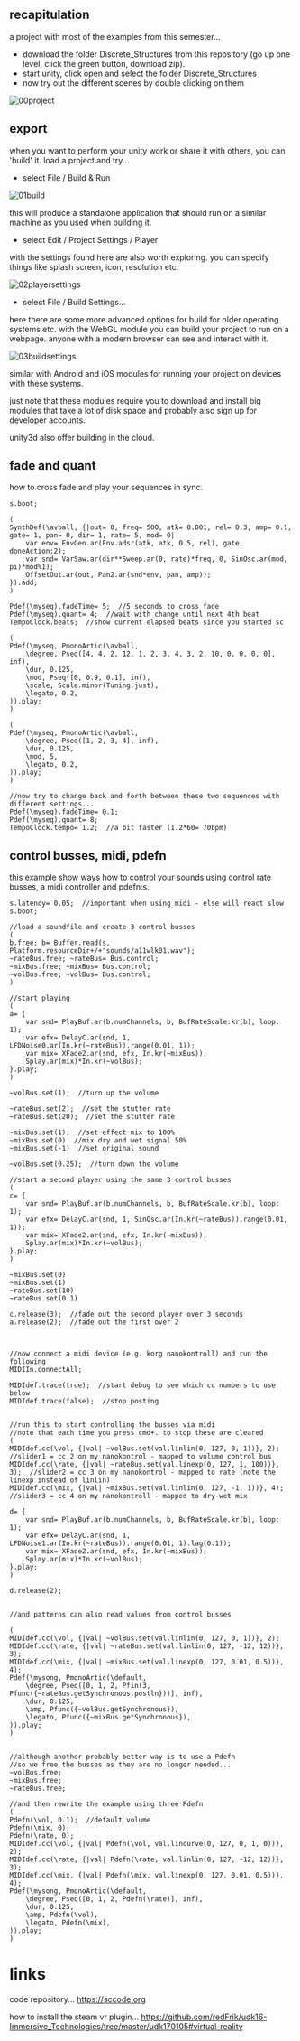 recapitulation
--------------------

a project with most of the examples from this semester...

* download the folder Discrete_Structures from this repository (go up one level, click the green button, download zip).
* start unity, click open and select the folder Discrete_Structures
* now try out the different scenes by double clicking on them

![00project](00project.png?raw=true "00project")

export
--

when you want to perform your unity work or share it with others, you can 'build' it. load a project and try...

* select File / Build & Run

![01build](01build.png?raw=true "01build")

this will produce a standalone application that should run on a similar machine as you used when building it.

* select Edit / Project Settings / Player

with the settings found here are also worth exploring. you can specify things like splash screen, icon, resolution etc.

![02playersettings](02playersettings.png?raw=true "02playersettings")

* select File / Build Settings...

here there are some more advanced options for build for older operating systems etc. with the WebGL module you can build your project to run on a webpage. anyone with a modern browser can see and interact with it.

![03buildsettings](03buildsettings.png?raw=true "03buildsettings")

similar with Android and iOS modules for running your project on devices with these systems.

just note that these modules require you to download and install big modules that take a lot of disk space and probably also sign up for developer accounts.

unity3d also offer building in the cloud.

fade and quant
--

how to cross fade and play your sequences in sync.

```supercollider
s.boot;

(
SynthDef(\avball, {|out= 0, freq= 500, atk= 0.001, rel= 0.3, amp= 0.1, gate= 1, pan= 0, dir= 1, rate= 5, mod= 0|
    var env= EnvGen.ar(Env.adsr(atk, atk, 0.5, rel), gate, doneAction:2);
    var snd= VarSaw.ar(dir**Sweep.ar(0, rate)*freq, 0, SinOsc.ar(mod, pi)*mod%1);
    OffsetOut.ar(out, Pan2.ar(snd*env, pan, amp));
}).add;
)

Pdef(\myseq).fadeTime= 5;  //5 seconds to cross fade
Pdef(\myseq).quant= 4;  //wait with change until next 4th beat
TempoClock.beats;  //show current elapsed beats since you started sc

(
Pdef(\myseq, PmonoArtic(\avball,
    \degree, Pseq([4, 4, 2, 12, 1, 2, 3, 4, 3, 2, 10, 0, 0, 0, 0], inf),
    \dur, 0.125,
    \mod, Pseq([0, 0.9, 0.1], inf),
    \scale, Scale.minor(Tuning.just),
    \legato, 0.2,
)).play;
)

(
Pdef(\myseq, PmonoArtic(\avball,
    \degree, Pseq([1, 2, 3, 4], inf),
    \dur, 0.125,
    \mod, 5,
    \legato, 0.2,
)).play;
)

//now try to change back and forth between these two sequences with different settings...
Pdef(\myseq).fadeTime= 0.1;
Pdef(\myseq).quant= 8;
TempoClock.tempo= 1.2;  //a bit faster (1.2*60= 70bpm)
```

control busses, midi, pdefn
--

this example show ways how to control your sounds using control rate busses, a midi controller and pdefn:s.

```supercollider
s.latency= 0.05;  //important when using midi - else will react slow
s.boot;

//load a soundfile and create 3 control busses
(
b.free; b= Buffer.read(s, Platform.resourceDir+/+"sounds/a11wlk01.wav");
~rateBus.free; ~rateBus= Bus.control;
~mixBus.free; ~mixBus= Bus.control;
~volBus.free; ~volBus= Bus.control;
)

//start playing
(
a= {
    var snd= PlayBuf.ar(b.numChannels, b, BufRateScale.kr(b), loop: 1);
    var efx= DelayC.ar(snd, 1, LFDNoise0.ar(In.kr(~rateBus)).range(0.01, 1));
    var mix= XFade2.ar(snd, efx, In.kr(~mixBus));
    Splay.ar(mix)*In.kr(~volBus);
}.play;
)

~volBus.set(1);  //turn up the volume

~rateBus.set(2);  //set the stutter rate
~rateBus.set(20);  //set the stutter rate

~mixBus.set(1);  //set effect mix to 100%
~mixBus.set(0)  //mix dry and wet signal 50%
~mixBus.set(-1)  //set original sound

~volBus.set(0.25);  //turn down the volume

//start a second player using the same 3 control busses
(
c= {
    var snd= PlayBuf.ar(b.numChannels, b, BufRateScale.kr(b), loop: 1);
    var efx= DelayC.ar(snd, 1, SinOsc.ar(In.kr(~rateBus)).range(0.01, 1));
    var mix= XFade2.ar(snd, efx, In.kr(~mixBus));
    Splay.ar(mix)*In.kr(~volBus);
}.play;
)

~mixBus.set(0)
~mixBus.set(1)
~rateBus.set(10)
~rateBus.set(0.1)

c.release(3);  //fade out the second player over 3 seconds
a.release(2);  //fade out the first over 2



//now connect a midi device (e.g. korg nanokontroll) and run the following
MIDIIn.connectAll;

MIDIdef.trace(true);  //start debug to see which cc numbers to use below
MIDIdef.trace(false);  //stop posting


//run this to start controlling the busses via midi
//note that each time you press cmd+. to stop these are cleared
(
MIDIdef.cc(\vol, {|val| ~volBus.set(val.linlin(0, 127, 0, 1))}, 2);  //slider1 = cc 2 on my nanokontrol - mapped to volume control bus
MIDIdef.cc(\rate, {|val| ~rateBus.set(val.linexp(0, 127, 1, 100))}, 3);  //slider2 = cc 3 on my nanokontrol - mapped to rate (note the linexp instead of linlin)
MIDIdef.cc(\mix, {|val| ~mixBus.set(val.linlin(0, 127, -1, 1))}, 4);  //slider3 = cc 4 on my nanokontroll - mapped to dry-wet mix

d= {
    var snd= PlayBuf.ar(b.numChannels, b, BufRateScale.kr(b), loop: 1);
    var efx= DelayC.ar(snd, 1, LFDNoise1.ar(In.kr(~rateBus)).range(0.01, 1).lag(0.1));
    var mix= XFade2.ar(snd, efx, In.kr(~mixBus));
    Splay.ar(mix)*In.kr(~volBus);
}.play;
)

d.release(2);


//and patterns can also read values from control busses

(
MIDIdef.cc(\vol, {|val| ~volBus.set(val.linlin(0, 127, 0, 1))}, 2);
MIDIdef.cc(\rate, {|val| ~rateBus.set(val.linlin(0, 127, -12, 12))}, 3);
MIDIdef.cc(\mix, {|val| ~mixBus.set(val.linexp(0, 127, 0.01, 0.5))}, 4);
Pdef(\mysong, PmonoArtic(\default,
    \degree, Pseq([0, 1, 2, Pfin(3, Pfunc({~rateBus.getSynchronous.postln}))], inf),
    \dur, 0.125,
    \amp, Pfunc({~volBus.getSynchronous}),
    \legato, Pfunc({~mixBus.getSynchronous}),
)).play;
)


//although another probably better way is to use a Pdefn
//so we free the busses as they are no longer needed...
~volBus.free;
~mixBus.free;
~rateBus.free;

//and then rewrite the example using three Pdefn
(
Pdefn(\vol, 0.1);  //default volume
Pdefn(\mix, 0);
Pdefn(\rate, 0);
MIDIdef.cc(\vol, {|val| Pdefn(\vol, val.lincurve(0, 127, 0, 1, 0))}, 2);
MIDIdef.cc(\rate, {|val| Pdefn(\rate, val.linlin(0, 127, -12, 12))}, 3);
MIDIdef.cc(\mix, {|val| Pdefn(\mix, val.linexp(0, 127, 0.01, 0.5))}, 4);
Pdef(\mysong, PmonoArtic(\default,
    \degree, Pseq([0, 1, 2, Pdefn(\rate)], inf),
    \dur, 0.125,
    \amp, Pdefn(\vol),
    \legato, Pdefn(\mix),
)).play;
)
```

links
==

code repository... https://sccode.org

how to install the steam vr plugin... https://github.com/redFrik/udk16-Immersive_Technologies/tree/master/udk170105#virtual-reality
